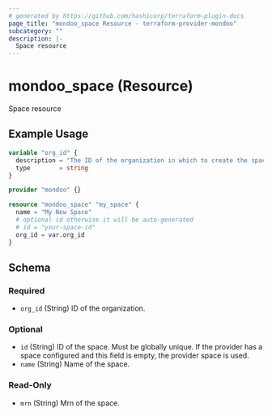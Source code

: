 ```yaml
---
# generated by https://github.com/hashicorp/terraform-plugin-docs
page_title: "mondoo_space Resource - terraform-provider-mondoo"
subcategory: ""
description: |-
  Space resource
---
```


# mondoo_space (Resource)

Space resource

## Example Usage

```terraform
variable "org_id" {
  description = "The ID of the organization in which to create the spaces"
  type        = string
}

provider "mondoo" {}

resource "mondoo_space" "my_space" {
  name = "My New Space"
  # optional id otherwise it will be auto-generated
  # id = "your-space-id"
  org_id = var.org_id
}
```

<!-- schema generated by tfplugindocs -->
## Schema

### Required

- `org_id` (String) ID of the organization.

### Optional

- `id` (String) ID of the space. Must be globally unique. If the provider has a space configured and this field is empty, the provider space is used.
- `name` (String) Name of the space.

### Read-Only

- `mrn` (String) Mrn of the space.
